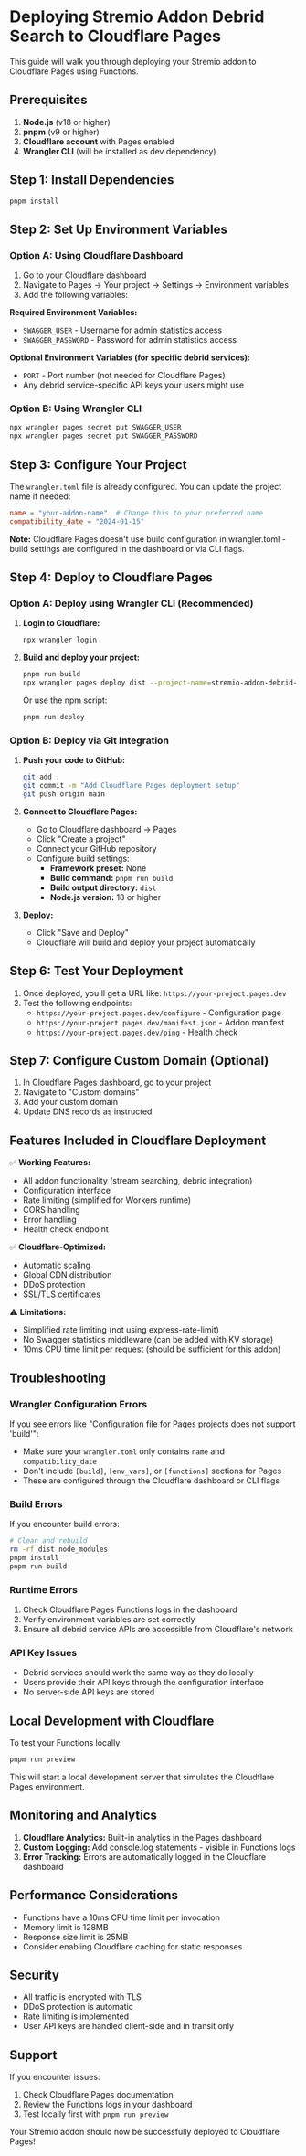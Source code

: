# Deploying Stremio Addon Debrid Search to Cloudflare Pages

This guide will walk you through deploying your Stremio addon to Cloudflare Pages using Functions.

## Prerequisites

1. **Node.js** (v18 or higher)
2. **pnpm** (v9 or higher) 
3. **Cloudflare account** with Pages enabled
4. **Wrangler CLI** (will be installed as dev dependency)

## Step 1: Install Dependencies

```bash
pnpm install
```

## Step 2: Set Up Environment Variables

### Option A: Using Cloudflare Dashboard
1. Go to your Cloudflare dashboard
2. Navigate to Pages → Your project → Settings → Environment variables
3. Add the following variables:

**Required Environment Variables:**
- `SWAGGER_USER` - Username for admin statistics access
- `SWAGGER_PASSWORD` - Password for admin statistics access

**Optional Environment Variables (for specific debrid services):**
- `PORT` - Port number (not needed for Cloudflare Pages)
- Any debrid service-specific API keys your users might use

### Option B: Using Wrangler CLI
```bash
npx wrangler pages secret put SWAGGER_USER
npx wrangler pages secret put SWAGGER_PASSWORD
```

## Step 3: Configure Your Project

The `wrangler.toml` file is already configured. You can update the project name if needed:

```toml
name = "your-addon-name"  # Change this to your preferred name
compatibility_date = "2024-01-15"
```

**Note:** Cloudflare Pages doesn't use build configuration in wrangler.toml - build settings are configured in the dashboard or via CLI flags.

## Step 4: Deploy to Cloudflare Pages

### Option A: Deploy using Wrangler CLI (Recommended)

1. **Login to Cloudflare:**
   ```bash
   npx wrangler login
   ```

2. **Build and deploy your project:**
   ```bash
   pnpm run build
   npx wrangler pages deploy dist --project-name=stremio-addon-debrid-search
   ```

   Or use the npm script:
   ```bash
   pnpm run deploy
   ```

### Option B: Deploy via Git Integration

1. **Push your code to GitHub:**
   ```bash
   git add .
   git commit -m "Add Cloudflare Pages deployment setup"
   git push origin main
   ```

2. **Connect to Cloudflare Pages:**
   - Go to Cloudflare dashboard → Pages
   - Click "Create a project"
   - Connect your GitHub repository
   - Configure build settings:
     - **Framework preset:** None
     - **Build command:** `pnpm run build`
     - **Build output directory:** `dist`
     - **Node.js version:** 18 or higher

3. **Deploy:**
   - Click "Save and Deploy"
   - Cloudflare will build and deploy your project automatically

## Step 6: Test Your Deployment

1. Once deployed, you'll get a URL like: `https://your-project.pages.dev`
2. Test the following endpoints:
   - `https://your-project.pages.dev/configure` - Configuration page
   - `https://your-project.pages.dev/manifest.json` - Addon manifest
   - `https://your-project.pages.dev/ping` - Health check

## Step 7: Configure Custom Domain (Optional)

1. In Cloudflare Pages dashboard, go to your project
2. Navigate to "Custom domains"
3. Add your custom domain
4. Update DNS records as instructed

## Features Included in Cloudflare Deployment

✅ **Working Features:**
- All addon functionality (stream searching, debrid integration)
- Configuration interface
- Rate limiting (simplified for Workers runtime)
- CORS handling
- Error handling
- Health check endpoint

✅ **Cloudflare-Optimized:**
- Automatic scaling
- Global CDN distribution
- DDoS protection
- SSL/TLS certificates

⚠️ **Limitations:**
- Simplified rate limiting (not using express-rate-limit)
- No Swagger statistics middleware (can be added with KV storage)
- 10ms CPU time limit per request (should be sufficient for this addon)

## Troubleshooting

### Wrangler Configuration Errors
If you see errors like "Configuration file for Pages projects does not support 'build'":
- Make sure your `wrangler.toml` only contains `name` and `compatibility_date`
- Don't include `[build]`, `[env_vars]`, or `[functions]` sections for Pages
- These are configured through the Cloudflare dashboard or CLI flags

### Build Errors
If you encounter build errors:
```bash
# Clean and rebuild
rm -rf dist node_modules
pnpm install
pnpm run build
```

### Runtime Errors
1. Check Cloudflare Pages Functions logs in the dashboard
2. Verify environment variables are set correctly
3. Ensure all debrid service APIs are accessible from Cloudflare's network

### API Key Issues
- Debrid services should work the same way as they do locally
- Users provide their API keys through the configuration interface
- No server-side API keys are stored

## Local Development with Cloudflare

To test your Functions locally:
```bash
pnpm run preview
```

This will start a local development server that simulates the Cloudflare Pages environment.

## Monitoring and Analytics

1. **Cloudflare Analytics:** Built-in analytics in the Pages dashboard
2. **Custom Logging:** Add console.log statements - visible in Functions logs
3. **Error Tracking:** Errors are automatically logged in the Cloudflare dashboard

## Performance Considerations

- Functions have a 10ms CPU time limit per invocation
- Memory limit is 128MB
- Response size limit is 25MB
- Consider enabling Cloudflare caching for static responses

## Security

- All traffic is encrypted with TLS
- DDoS protection is automatic
- Rate limiting is implemented
- User API keys are handled client-side and in transit only

## Support

If you encounter issues:
1. Check Cloudflare Pages documentation
2. Review the Functions logs in your dashboard
3. Test locally first with `pnpm run preview`

Your Stremio addon should now be successfully deployed to Cloudflare Pages!
